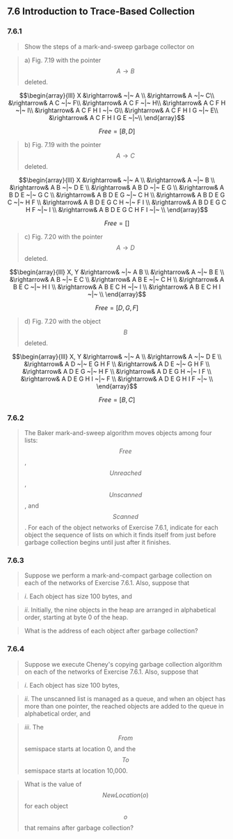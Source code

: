 ## 7.6 Introduction to Trace-Based Collection

### 7.6.1

> Show the steps of a mark-and-sweep garbage collector on

> a) Fig. 7.19 with the pointer $$A \rightarrow B$$ deleted.

$$\begin{array}{lll}
X &\rightarrow& ~|~ A \\
&\rightarrow& A ~|~ C\\
&\rightarrow& A C ~|~ F\\
&\rightarrow& A C F ~|~ H\\
&\rightarrow& A C F H ~|~ I\\
&\rightarrow& A C F H I ~|~ G\\
&\rightarrow& A C F H I G ~|~ E\\
&\rightarrow& A C F H I G E ~|~\\
\end{array}$$

$$Free = [B, D]$$

> b) Fig. 7.19 with the pointer $$A \rightarrow C$$ deleted.

$$\begin{array}{lll}
X &\rightarrow& ~|~ A \\
&\rightarrow& A ~|~ B \\
&\rightarrow& A B ~|~ D E \\
&\rightarrow& A B D ~|~ E G \\
&\rightarrow& A B D E ~|~ G C \\
&\rightarrow& A B D E G ~|~ C H \\
&\rightarrow& A B D E G C ~|~ H F \\
&\rightarrow& A B D E G C H ~|~ F I \\
&\rightarrow& A B D E G C H F ~|~ I \\
&\rightarrow& A B D E G C H F I ~|~ \\
\end{array}$$

$$Free = []$$

> c) Fig. 7.20 with the pointer $$A \rightarrow D$$ deleted.

$$\begin{array}{lll}
X, Y &\rightarrow& ~|~ A B \\
&\rightarrow& A ~|~ B E \\
&\rightarrow& A B ~|~ E C \\
&\rightarrow& A B E ~|~ C H \\
&\rightarrow& A B E C ~|~ H I \\
&\rightarrow& A B E C H ~|~ I \\
&\rightarrow& A B E C H I ~|~ \\
\end{array}$$

$$Free = [D, G, F]$$

> d) Fig. 7.20 with the object $$B$$ deleted.

$$\begin{array}{lll}
X, Y &\rightarrow& ~|~ A \\
&\rightarrow& A ~|~ D E \\
&\rightarrow& A D ~|~ E G H F \\
&\rightarrow& A D E ~|~ G H F \\
&\rightarrow& A D E G ~|~ H F \\
&\rightarrow& A D E G H ~|~ I F \\
&\rightarrow& A D E G H I ~|~ F \\
&\rightarrow& A D E G H I F ~|~ \\
\end{array}$$

$$Free = [B, C]$$

### 7.6.2

> The Baker mark-and-sweep algorithm moves objects among four lists: $$Free$$, $$Unreached$$, $$Unscanned$$, and $$Scanned$$. For each of the object networks of Exercise 7.6.1, indicate for each object the sequence of lists on which it finds itself from just before garbage collection begins until just after it finishes.

### 7.6.3

> Suppose we perform a mark-and-compact garbage collection on each of the networks of Exercise 7.6.1. Also, suppose that

> _i_. Each object has size 100 bytes, and

> _ii_. Initially, the nine objects in the heap are arranged in alphabetical order, starting at byte 0 of the heap.

> What is the address of each object after garbage collection?

### 7.6.4

> Suppose we execute Cheney's copying garbage collection algorithm on each of the networks of Exercise 7.6.1. Also, suppose that

> _i_. Each object has size 100 bytes,

> _ii_. The unscanned list is managed as a queue, and when an object has more than one pointer, the reached objects are added to the queue in alphabetical order, and

> _iii_. The $$From$$ semispace starts at location 0, and the $$To$$ semispace starts at location 10,000.

> What is the value of $$NewLocation(o)$$ for each object $$o$$ that remains after garbage collection?
